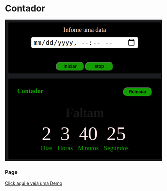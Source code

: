 # Contador
!["Demo"](img/beta.png)

### Page
[Click aqui e veja uma Demo](https://leltonborges.github.io/contador-js/)
